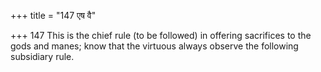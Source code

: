 +++
title = "147 एष वै"

+++
147	This is the chief rule (to be followed) in offering sacrifices to the gods and manes; know that the virtuous always observe the following subsidiary rule.